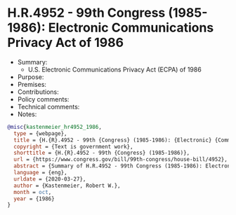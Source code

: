 # H.R.4952 - 99th Congress (1985-1986): Electronic Communications Privacy Act of 1986

- Summary:
  - U.S. Electronic Communications Privacy Act (ECPA) of 1986
- Purpose:
- Premises:
- Contributions:
- Policy comments:
- Technical comments:
- Notes:

```bib
@misc{kastenmeier_hr4952_1986,
  type = {webpage},
  title = {H.{R}.4952 - 99th {Congress} (1985-1986): {Electronic} {Communications} {Privacy} {Act} of 1986},
  copyright = {Text is government work},
  shorttitle = {H.{R}.4952 - 99th {Congress} (1985-1986)},
  url = {https://www.congress.gov/bill/99th-congress/house-bill/4952},
  abstract = {Summary of H.R.4952 - 99th Congress (1985-1986): Electronic Communications Privacy Act of 1986},
  language = {eng},
  urldate = {2020-03-27},
  author = {Kastenmeier, Robert W.},
  month = oct,
  year = {1986}
}
```
